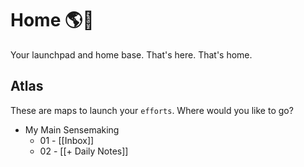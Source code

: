 # Home 🌎🚀
Your launchpad and home base. That's here. That's home.

## Atlas 
These are maps to launch your `efforts`. Where would you like to go?

- My Main Sensemaking
	- 01 - [[Inbox]] 
	- 02 - [[+ Daily Notes]]